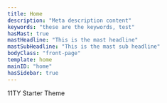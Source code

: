 ```yaml
---
title: Home
description: "Meta description content"
keywords: "these are the keywords, test"
hasMast: true
mastHeadline: "This is the mast headline"
mastSubHeadline: "This is the mast sub headline"
bodyClass: "front-page"
template: home
mainID: "home"
hasSidebar: true
---
```


11TY Starter Theme